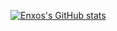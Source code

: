 [![Enxos's GitHub stats](https://github-readme-stats.vercel.app/api?username=Enxo9999)](https://github.com/Enxo9999/github-readme-stats)
